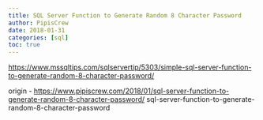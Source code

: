 ```yaml
---
title: SQL Server Function to Generate Random 8 Character Password
author: PipisCrew
date: 2018-01-31
categories: [sql]
toc: true
---
```


https://www.mssqltips.com/sqlservertip/5303/simple-sql-server-function-to-generate-random-8-character-password/

origin - https://www.pipiscrew.com/2018/01/sql-server-function-to-generate-random-8-character-password/ sql-server-function-to-generate-random-8-character-password